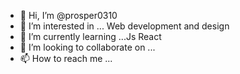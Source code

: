 - 👋 Hi, I’m @prosper0310
- 👀 I’m interested in ... Web development and design 
- 🌱 I’m currently learning ...Js React
- 💞️ I’m looking to collaborate on ...
- 📫 How to reach me ...

<!---
prosper0310/prosper0310 is a ✨ special ✨ repository because its `README.md` (this file) appears on your GitHub profile.
You can click the Preview link to take a look at your changes.
--->
